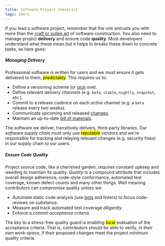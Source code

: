 ```yaml
---
title: Software Project Checklist
tags: Short
---
```


If you lead a software project, remember that the role entrusts you with more than the [craft or
sullen art] of software construction. You also need to manage project **delivery** and ensure code
**quality**. Most developers understand what these mean but it helps to breaks these down to
concrete tasks, so here goes:

##### Managing Delivery

Professional software is written for users and we must ensure it gets delivered to them,
<mark>predictably</mark>. This requires us to:

- Define a versioning scheme (or [pick](http://semver.org) one). 
- Define relevant delivery *channels* (e.g. `beta`, `stable`, `nightly`, `snapshot`, etc.).
- Commit to a release *cadence* on each *active* channel (e.g. a `beta` release every two weeks).
- Communicate upcoming and released [changes].
- Maintain an up-to-date [bill of materials].

The software we deliver, transitively delivers, third-party libraries. Our *software supply chain*
must only use <mark>reputable</mark> vendors and we're responsible for tracking and relaying
relevant changes (e.g. security fixes) in our supply chain to our users.

##### Ensure Code Quality

Project source code, like a cherished garden, requires constant upkeep and weeding to maintain its
quality. *Quality* is a compound attribute that includes overall design adherence, code-style
conformance, automated test coverage, known defect counts and many other things. Well meaning
contributors can compromise quality unless we:

- Automate static code analysis (use [bots] and linters) to focus code-reviews on *substance*.
- Measure and track automated test coverage *diligently*. 
- Enforce a commit *acceptance criteria*.

The key to a stress-free quality guard is enabling <mark>local</mark> evaluation of the acceptance
criteria. That is, contributors should be able to verify, *in their own work-space*, if their
proposed changes meet the project *minimum* quality criteria.

[changes]: http://keepachangelog.com/en/1.0.0/
[craft or sullen art]: https://en.wikipedia.org/wiki/In_my_Craft_or_Sullen_Art
[bill of materials]: https://en.wikipedia.org/wiki/Bill_of_materials
[bots]: https://docs.sonarqube.org/display/PLUG/GitHub+Plugin
